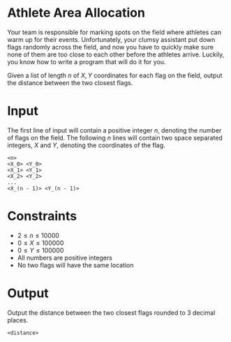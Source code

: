 # Athlete Area Allocation

Your team is responsible for marking spots on the field where athletes can warm up for their events. Unfortunately, your clumsy assistant put down flags randomly across the field, and now you have to quickly make sure none of them are too close to each other before the athletes arrive. Luckily, you know how to write a program that will do it for you.

Given a list of length $n$ of $X, Y$ coordinates for each flag on the field, output the distance between the two closest flags.

# Input

The first line of input will contain a positive integer $n$, denoting the number of flags on the field. The following $n$ lines will contain two space separated integers, $X$ and $Y$, denoting the coordinates of the flag.

```
<n>
<X_0> <Y_0>
<X_1> <Y_1>
<X_2> <Y_2>
...
<X_(n - 1)> <Y_(n - 1)>
```

# Constraints

* $2 \leq n \leq 10000$
* $0 \leq X \leq 100000$
* $0 \leq Y \leq 100000$
* All numbers are positive integers
* No two flags will have the same location

# Output

Output the distance between the two closest flags rounded to 3 decimal places.

```
<distance>
```